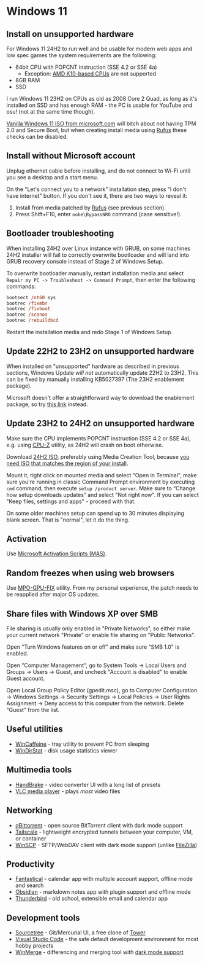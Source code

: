 # Windows 11

## Install on unsupported hardware

For Windows 11 24H2 to run well and be usable for modern web apps and low spec games the system requirements are the following:

- 64bit CPU with POPCNT instruction (SSE 4.2 or SSE 4a)
  - Exception: [AMD K10-based CPUs](https://en.wikipedia.org/wiki/AMD_10h) are not supported
- 8GB RAM
- SSD

I run Windows 11 23H2 on CPUs as old as 2008 Core 2 Quad, as long as it's installed on SSD and has enough RAM - the PC is usable for YouTube and osu! (not at the same time though).

[Vanilla Windows 11 ISO from microsoft.com](https://www.microsoft.com/en-us/software-download/windows11/) will bitch about not having TPM 2.0 and Secure Boot, but when creating install media using [Rufus](https://rufus.ie/en/) these checks can be disabled.

## Install without Microsoft account

Unplug ethernet cable before installing, and do not connect to Wi-Fi until you see a desktop and a start menu.

On the "Let's connect you to a network" installation step, press "I don't have internet" button. If you don't see it, there are two ways to reveal it:

1. Install from media patched by [Rufus](https://rufus.ie/en/) (see previous section).
2. Press Shift+F10, enter `oobe\BypassNRO` command (case sensitive!).

## Bootloader troubleshooting

When installing 24H2 over Linux instance with GRUB, on some machines 24H2 installer will fail to correctly overwrite bootloader and will land into GRUB recovery console instead of Stage 2 of Windows Setup.

To overwrite bootloader manually, restart installation media and select `Repair my PC -> Troubleshoot -> Command Prompt`, then enter the following commands:

```ps
bootsect /nt60 sys
bootrec /fixmbr
bootrec /fixboot
bootrec /scanos
bootrec /rebuildbcd
```

Restart the installation media and redo Stage 1 of Windows Setup.

## Update 22H2 to 23H2 on unsupported hardware

When installed on "unsupported" hardware as described in previous sections, Windows Update _will not_ automatically update 22H2 to 23H2. This can be fixed by manually installing KB5027397 (The 23H2 enablement package).

Microsoft doesn't offer a straightforward way to download the enablement package, so try [this link](https://www.xda-developers.com/windows-11-version-23h2-manual-install/) instead.

## Update 23H2 to 24H2 on unsupported hardware

Make sure the CPU implements POPCNT instruction (SSE 4.2 or SSE 4a), e.g. using [CPU-Z](https://www.cpuid.com/softwares/cpu-z.html) utility, as 24H2 will crash on boot otherwise.

Download [24H2 ISO](https://www.microsoft.com/en-us/software-download/windows11), preferably using Media Creation Tool, because [you need ISO that matches the region of your install](https://www.winhelponline.com/blog/keep-personal-files-and-apps-grayed-out-setup/).

Mount it, right click on mounted media and select "Open in Terminal", make sure you're running in classic Command Prompt environment by executing `cmd` command, then execute `setup /product server`. Make sure to “Change how setup downloads updates” and select "Not right now". If you can select "Keep files, settings and apps" - proceed with that.

On some older machines setup can spend up to 30 minutes displaying blank screen. That is "normal", let it do the thing.

## Activation

Use [Microsoft Activation Scripts (MAS)](https://github.com/massgravel/Microsoft-Activation-Scripts).

## Random freezes when using web browsers

Use [MPO-GPU-FIX](https://github.com/RedDot-3ND7355/MPO-GPU-FIX) utility. From my personal experience, the patch needs to be reapplied after major OS updates.

## Share files with Windows XP over SMB

File sharing is usually only enabled in "Private Networks", so either make your current network "Private" or enable file sharing on "Public Networks".

Open "Turn Windows features on or off" and make sure "SMB 1.0" is enabled.

Open "Computer Management", go to System Tools -> Local Users and Groups -> Users -> Guest, and uncheck "Account is disabled" to enable Guest account.

Open Local Group Policy Editor (gpedit.msc), go to Computer Configuration -> Windows Settings -> Security Settings -> Local Policies -> User Rights Assignment -> Deny access to this computer from the network. Delete "Guest" from the list.

## Useful utilities

- [WinCaffeine](https://wincaffeine.jonaskohl.de/) - tray utility to prevent PC from sleeping
- [WinDirStat](https://windirstat.net/) - disk usage statistics viewer

## Multimedia tools

- [HandBrake](https://handbrake.fr/features.php) - video converter UI with a long list of presets
- [VLC media player](https://www.videolan.org/vlc/) - plays _most_ video files

## Networking

- [qBittorrent](https://www.qbittorrent.org/) - open source BitTorrent client with dark mode support
- [Tailscale](https://tailscale.com/) - lightweight encrypted tunnels between your computer, VM, or container
- [WinSCP](https://winscp.net/eng/index.php) - SFTP/WebDAV client with dark mode support (unlike [FileZilla](https://filezilla-project.org/))

## Productivity

- [Fantastical](https://flexibits.com/fantastical) - calendar app with multiple account support, offline mode and search
- [Obsidian](https://obsidian.md/) - markdown notes app with plugin support and offline mode
- [Thunderbird](https://www.thunderbird.net/en-US/) - old school, extensible email and calendar app

## Development tools

- [Sourcetree](https://www.sourcetreeapp.com/) - Git/Mercurial UI, a free clone of [Tower](https://www.git-tower.com/windows)
- [Visual Studio Code](https://code.visualstudio.com/) - the safe default development environment for most hobby projects
- [WinMerge](https://winmerge.org/) - differencing and merging tool with [dark mode support](https://github.com/rkodey/winmerge-visual-studio-dark)

